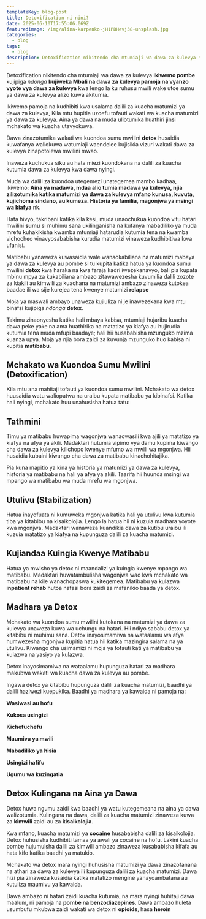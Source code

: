 ```yaml
---
templateKey: blog-post
title: Detoxification ni nini? 
date: 2025-06-10T17:55:06.069Z
featuredimage: /img/alina-karpenko-jH1PBHevj38-unsplash.jpg
categories:
  - blog
tags:
  - blog
description: Detoxification nikitendo cha mtumiaji wa dawa za kulevya **ikiwemo pombe** kujipiga *ndonga* **kujiweka Mbali na dawa za kulevya pamoja na vyanzo vyote vya dawa za kulevya** kwa lengo la ku ruhusu mwili wake utoe sumu ya dawa za kulevya alizo kuwa akitumia.
---
```


Detoxification nikitendo cha mtumiaji wa dawa za kulevya **ikiwemo pombe** kujipiga *ndonga* **kujiweka Mbali na dawa za kulevya pamoja na vyanzo vyote vya dawa za kulevya** kwa lengo la ku ruhusu mwili wake utoe sumu ya dawa za kulevya alizo kuwa akitumia.

Ikiwemo pamoja na kudhibiti kwa usalama dalili za kuacha matumizi ya dawa za kulevya, Kila mtu hupitia uzoefu tofauti wakati wa kuacha matumizi ya dawa za kulevya. Aina ya dawa na muda uliotumika huathiri jinsi mchakato wa kuacha utavyokuwa.


Dawa zinazotumika wakati wa kuondoa sumu mwilini **detox** husaidia kuwafanya waliokuwa watumiaji waendelee kujisikia vizuri wakati dawa za kulevya zinapotolewa mwilini mwao.

Inaweza kuchukua siku au hata miezi kuondokana na dalili za kuacha kutumia dawa za kulevya kwa dawa nyingi. 

Muda wa dalili za kuondoa utegemezi unategemea mambo kadhaa, ikiwemo:
**Aina ya madawa, mdaa alio tumia madawa ya kulevya, njia zilizotumika katika matumizi ya dawa za kulevya mfano kunusa, kuvuta, kujichoma sindano, au kumeza. Historia ya familia, magonjwa ya msingi wa kiafya** nk.

Hata hivyo, takribani katika kila kesi, muda unaochukua kuondoa vitu hatari mwilini **sumu** si muhimu sana ukilinganisha na kufanya mabadiliko ya muda mrefu kuhakikisha kwamba mtumiaji hatarudia kutumia tena na kwamba vichocheo vinavyosababisha kurudia matumizi vinaweza kudhibitiwa kwa ufanisi.

Matibabu yanaweza kuwasaidia wale wanaokabiliana na matumizi mabaya ya dawa za kulevya au pombe si tu kupita katika hatua ya kuondoa sumu mwilini **detox**  kwa haraka na kwa faraja kadri iwezekanavyo, bali pia kupata mbinu mpya za kukabiliana ambazo zitawawezesha kuvumilia dalili zozote za kiakili au kimwili za kuachana na matumizi ambazo zinaweza kutokea baadae ili wa sije kurejea tena kwenye matumizi **relapse**

Moja ya maswali ambayo unaweza kujiuliza ni je inawezekana kwa mtu binafsi kujipiga *ndonga* **detox**. 

Takimu zinaonyesha katika hali mbaya kabisa, mtumiaji hujaribu kuacha dawa peke yake na ama huathirika na matatizo ya kiafya au hujirudia kutumia tena muda mfupi baadaye; hali hii husababisha mzunguko mzima kuanza upya. Moja ya njia bora zaidi za kuvunja mzunguko huo kabisa ni kupitia **matibabu**.

## Mchakato wa Kuondoa Sumu Mwilini (Detoxification)

Kila mtu ana mahitaji tofauti ya kuondoa sumu mwilini. Mchakato wa detox huusaidia watu waliopatwa na uraibu kupata matibabu ya kibinafsi. Katika hali nyingi, mchakato huu unahusisha hatua tatu:

## Tathmini

Timu ya matibabu huwapima wagonjwa wanaowasili kwa ajili ya matatizo ya kiafya na afya ya akili. Madaktari hutumia vipimo vya damu kupima kiwango cha dawa za kulevya kilichopo kwenye mfumo wa mwili wa mgonjwa. Hii husaidia kubaini kiwango cha dawa za matibabu kinachohitajika.

Pia kuna mapitio ya kina ya historia ya matumizi ya dawa za kulevya, historia ya matibabu na hali ya afya ya akili. Taarifa hii huunda msingi wa mpango wa matibabu wa muda mrefu wa mgonjwa.

## Utulivu (Stabilization)

Hatua inayofuata ni kumuweka mgonjwa katika hali ya utulivu kwa kutumia tiba ya kitabibu na kisaikolojia. Lengo la hatua hii ni kuzuia madhara yoyote kwa mgonjwa. Madaktari wanaweza kuandikia dawa za kutibu uraibu ili kuzuia matatizo ya kiafya na kupunguza dalili za kuacha matumizi.

## Kujiandaa Kuingia Kwenye Matibabu

Hatua ya mwisho ya detox ni maandalizi ya kuingia kwenye mpango wa matibabu. Madaktari huwatambulisha wagonjwa wao kwa mchakato wa matibabu na kile wanachopaswa kukitegemea. Matibabu ya kulazwa **inpatient rehab** hutoa nafasi bora zaidi za mafanikio baada ya detox.

## Madhara ya Detox

Mchakato wa kuondoa sumu mwilini kutokana na matumizi ya dawa za kulevya unaweza kuwa wa uchungu na hatari. Hii ndiyo sababu detox ya kitabibu ni muhimu sana. Detox inayosimamiwa na wataalamu wa afya humwezesha mgonjwa kupitia hatua hii katika mazingira salama na ya utulivu. Kiwango cha usimamizi ni moja ya tofauti kati ya matibabu ya kulazwa na yasiyo ya kulazwa.

Detox inayosimamiwa na wataalamu hupunguza hatari za madhara makubwa wakati wa kuacha dawa za kulevya au pombe.

Ingawa detox ya kitabibu hupunguza dalili za kuacha matumizi, baadhi ya dalili haziwezi kuepukika. Baadhi ya madhara ya kawaida ni pamoja na:

**Wasiwasi au hofu**

**Kukosa usingizi**

**Kichefuchefu**

**Maumivu ya mwili**

**Mabadiliko ya hisia**

**Usingizi hafifu**

**Ugumu wa kuzingatia**

## Detox Kulingana na Aina ya Dawa

Detox huwa ngumu zaidi kwa baadhi ya watu kutegemeana na aina ya dawa walizotumia. Kulingana na dawa, dalili za kuacha matumizi zinaweza kuwa za **kimwili** zaidi au za **kisaikolojia**.

Kwa mfano, kuacha matumizi ya **cocaine** husababisha dalili za kisaikolojia. Detox huhusisha kudhibiti tamaa ya awali ya cocaine na hofu. Lakini kuacha pombe hujumuisha dalili za kimwili ambazo zinaweza kusababisha kifafa au hata kifo katika baadhi ya matukio.

Mchakato wa detox mara nyingi huhusisha matumizi ya dawa zinazofanana na athari za dawa za kulevya ili kupunguza dalili za kuacha matumizi. Dawa hizi pia zinaweza kusaidia katika matatizo mengine yanayoambatana au kutuliza maumivu ya kawaida.

Dawa ambazo ni hatari zaidi kuacha kutumia, na mara nyingi huhitaji dawa maalum, ni pamoja na **pombe na benzodiazepines**. Dawa ambazo huleta usumbufu mkubwa zaidi wakati wa detox ni **opioids**, hasa **heroin**






